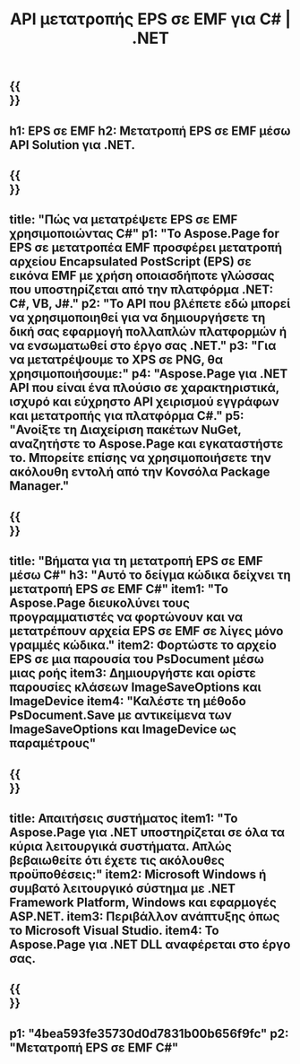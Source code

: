 ﻿---
translation: true
template: /_templates/_conversion-child-net.md
title: API μετατροπής EPS σε EMF για C# |  .NET
url: /net/conversion/eps-to-emf/
description: Δείγμα κώδικα για μετατροπή EPS σε EMF C#. Χρησιμοποιήστε παράδειγμα κώδικα API για μαζική μετατροπή αρχείων EPS σε EMF εντός VB.NET, Asp.NET ή οποιασδήποτε εφαρμογής που βασίζεται σε .NET.
informat: EPS
outformat: EMF
otherformats: XPS PS
---

{{<section banner>}}
---
h1: EPS σε EMF
h2: Μετατροπή EPS σε EMF μέσω API Solution για .NET.
---

{{<section overview>}}
---
title: "Πώς να μετατρέψετε EPS σε EMF χρησιμοποιώντας C#"
p1: "Το Aspose.Page for EPS σε μετατροπέα EMF προσφέρει μετατροπή αρχείου Encapsulated PostScript (EPS) σε εικόνα EMF με χρήση οποιασδήποτε γλώσσας που υποστηρίζεται από την πλατφόρμα .NET: C#, VB, J#."
p2: "Το API που βλέπετε εδώ μπορεί να χρησιμοποιηθεί για να δημιουργήσετε τη δική σας εφαρμογή πολλαπλών πλατφορμών ή να ενσωματωθεί στο έργο σας .NET."
p3: "Για να μετατρέψουμε το XPS σε PNG, θα χρησιμοποιήσουμε:"
p4: "Aspose.Page για .NET API που είναι ένα πλούσιο σε χαρακτηριστικά, ισχυρό και εύχρηστο API χειρισμού εγγράφων και μετατροπής για πλατφόρμα C#."
p5: "Ανοίξτε τη Διαχείριση πακέτων NuGet, αναζητήστε το Aspose.Page και εγκαταστήστε το. Μπορείτε επίσης να χρησιμοποιήσετε την ακόλουθη εντολή από την Κονσόλα Package Manager."
---

{{<section feature1>}}
---
title: "Βήματα για τη μετατροπή EPS σε EMF μέσω C#"
h3: "Αυτό το δείγμα κώδικα δείχνει τη μετατροπή EPS σε EMF C#"
item1: "Το Aspose.Page διευκολύνει τους προγραμματιστές να φορτώνουν και να μετατρέπουν αρχεία EPS σε EMF σε λίγες μόνο γραμμές κώδικα."
item2: Φορτώστε το αρχείο EPS σε μια παρουσία του PsDocument μέσω μιας ροής
item3: Δημιουργήστε και ορίστε παρουσίες κλάσεων ImageSaveOptions και ImageDevice
item4: "Καλέστε τη μέθοδο PsDocument.Save με αντικείμενα των ImageSaveOptions και ImageDevice ως παραμέτρους"
---

{{<section feature2>}}
---
title: Απαιτήσεις συστήματος
item1: "Το Aspose.Page για .NET υποστηρίζεται σε όλα τα κύρια λειτουργικά συστήματα. Απλώς βεβαιωθείτε ότι έχετε τις ακόλουθες προϋποθέσεις:"
item2: Microsoft Windows ή συμβατό λειτουργικό σύστημα με .NET Framework Platform, Windows και εφαρμογές ASP.NET.
item3: Περιβάλλον ανάπτυξης όπως το Microsoft Visual Studio.
item4: Το Aspose.Page για .NET DLL αναφέρεται στο έργο σας.
---

{{<section gist>}}
---
p1: "4bea593fe35730d0d7831b00b656f9fc"
p2: "Μετατροπή EPS σε EMF C#"
---
